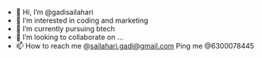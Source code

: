 - 👋 Hi, I’m @gadisailahari
- 👀 I’m interested in coding and marketing
- 🌱 I’m currently pursuing btech
- 💞️ I’m looking to collaborate on ...
- 📫 How to reach me @sailahari.gadi@gmail.com
     Ping me @6300078445

<!---
gadisailahari/gadisailahari is a ✨ special ✨ repository because its `README.md` (this file) appears on your GitHub profile.
You can click the Preview link to take a look at your changes.
--->
